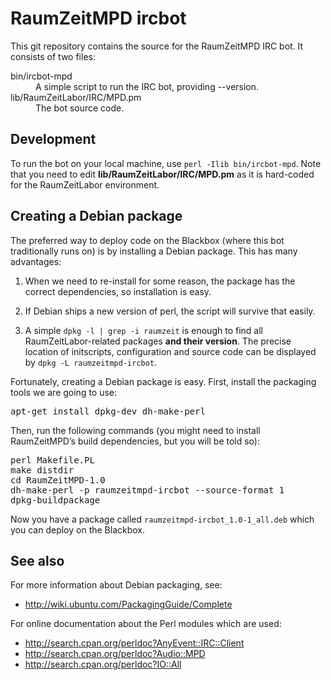 RaumZeitMPD ircbot
==================

This git repository contains the source for the RaumZeitMPD IRC bot. It
consists of two files:

<dl>
  <dt>bin/ircbot-mpd</dt>
  <dd>A simple script to run the IRC bot, providing --version.</dd>

  <dt>lib/RaumZeitLabor/IRC/MPD.pm</dt>
  <dd>The bot source code.</dd>
</dl>

Development
-----------
To run the bot on your local machine, use `perl -Ilib bin/ircbot-mpd`. Note
that you need to edit **lib/RaumZeitLabor/IRC/MPD.pm** as it is hard-coded for
the RaumZeitLabor environment.

Creating a Debian package
-------------------------
The preferred way to deploy code on the Blackbox (where this bot traditionally
runs on) is by installing a Debian package. This has many advantages:

1. When we need to re-install for some reason, the package has the correct
   dependencies, so installation is easy.

2. If Debian ships a new version of perl, the script will survive that easily.

3. A simple `dpkg -l | grep -i raumzeit` is enough to find all
   RaumZeitLabor-related packages **and their version**. The precise location
   of initscripts, configuration and source code can be displayed by `dpkg -L
   raumzeitmpd-ircbot`.

Fortunately, creating a Debian package is easy. First, install the packaging
tools we are going to use:
<pre>
apt-get install dpkg-dev dh-make-perl
</pre>

Then, run the following commands (you might need to install RaumZeitMPD’s build
dependencies, but you will be told so):
<pre>
perl Makefile.PL
make distdir
cd RaumZeitMPD-1.0
dh-make-perl -p raumzeitmpd-ircbot --source-format 1
dpkg-buildpackage
</pre>

Now you have a package called `raumzeitmpd-ircbot_1.0-1_all.deb` which you can
deploy on the Blackbox.

See also
--------

For more information about Debian packaging, see:

* http://wiki.ubuntu.com/PackagingGuide/Complete

For online documentation about the Perl modules which are used:

* http://search.cpan.org/perldoc?AnyEvent::IRC::Client
* http://search.cpan.org/perldoc?Audio::MPD
* http://search.cpan.org/perldoc?IO::All
